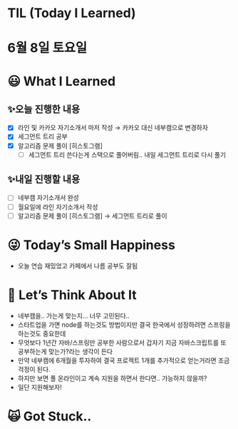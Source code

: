# TIL (Today I Learned)

# 6월 8일 토요일

# 😃 What I Learned

## ✨오늘 진행한 내용

- [x]  라인 및 카카오 자기소개서 마저 작성 → 카카오 대신 네부캠으로 변경하자
- [x]  세그먼트 트리 공부
- [x]  알고리즘 문제 풀이 [히스토그램]
    - [ ]  세그먼트 트리 쓴다는게 스택으로 풀어버림.. 내일 세그먼트 트리로 다시 풀기

## ✨내일 진행할 내용

- [ ]  네부캠 자기소개서 완성
- [ ]  월요일에 라인 자기소개서 작성
- [ ]  알고리즘 문제 풀이 [히스토그램] → 세그먼트 트리로 풀이

# 😜 Today’s Small Happiness

- 오늘 연습 재밌었고 카페에서 나름 공부도 잘됨

# 🧐 Let’s Think About It

- 네부캠을.. 가는게 맞는지… 너무 고민된다..
- 스타트업을 가면 node를 하는것도 방법이지만 결국 한국에서 성장하려면 스프링을 하는것도 중요한데
- 무엇보다 1년간 자바/스프링만 공부한 사람으로서 갑자기 지금 자바스크립트를 또 공부하는게 맞는가?라는 생각이 든다
- 만약 네부캠에 6개월을 투자하여 결국 프로젝트 1개를 추가적으로 얻는거라면 조금 걱정이 된다.
- 하지만 보면 풀 온라인이고 계속 지원을 하면서 한다면.. 가능하지 않을까?
- 일단 지원해보자!

# 🙀 Got Stuck..